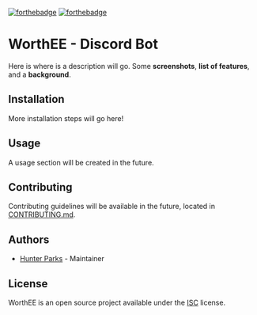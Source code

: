 [![forthebadge](https://forthebadge.com/images/badges/built-with-love.svg)](https://forthebadge.com)
[![forthebadge](https://forthebadge.com/images/badges/0-percent-optimized.svg)](https://forthebadge.com)

# WorthEE - Discord Bot

Here is where is a description will go. Some **screenshots**, **list of features**, and a **background**.

## Installation

More installation steps will go here!

## Usage

A usage section will be created in the future.

## Contributing

Contributing guidelines will be available in the future, located in [CONTRIBUTING.md](#).

## Authors

- [Hunter Parks](https://hunterparks.com) - Maintainer

## License

WorthEE is an open source project available under the [ISC](https://github.com/hunterparks/city-rib-survival/blob/master/bot/discord/LICENSE) license.
